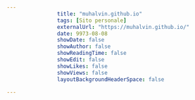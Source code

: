 ---
                title: "muhalvin.github.io"
                tags: [Sito personale]
                externalUrl: "https://muhalvin.github.io/"
                date: 9973-08-08
                showDate: false
                showAuthor: false
                showReadingTime: false
                showEdit: false
                showLikes: false
                showViews: false
                layoutBackgroundHeaderSpace: false
                ---

